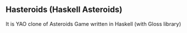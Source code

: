 ## Hasteroids (Haskell Asteroids)
It is YAO clone of Asteroids Game written in Haskell (with Gloss library) 